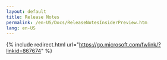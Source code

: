 ```yaml
---
layout: default
title: Release Notes
permalink: /en-US/Docs/ReleaseNotesInsiderPreview.htm
lang: en-US
---
```

{% include redirect.html url="https://go.microsoft.com/fwlink/?linkid=867674" %}

